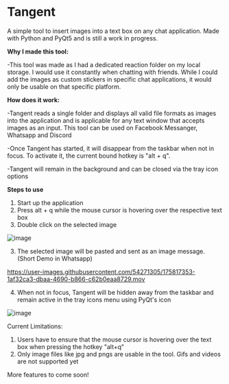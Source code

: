 # Tangent
A simple tool to insert images into a text box on any chat application. Made with Python and PyQt5 and is still a work in progress.

**Why I made this tool:**

-This tool was made as I had a dedicated reaction folder on my local storage. I would use it constantly when chatting with friends. While I could add the images as custom stickers in specific chat applications, it would only be usable on that specific platform.

**How does it work:**

-Tangent reads a single folder and displays all valid file formats as images into the application and is applicable for any text window that accepts images as an input. This tool can be used on Facebook Messanger, Whatsapp and Discord

-Once Tangent has started, it will disappear from the taskbar when not in focus. To activate it, the current bound hotkey is "alt + q".

-Tangent will remain in the background and can be closed via the tray icon options

**Steps to use**
1) Start up the application
2) Press alt + q while the mouse cursor is hovering over the respective text box
3) Double click on the selected image


![image](https://user-images.githubusercontent.com/54271305/175807110-835e29eb-4ee5-4ae7-b471-90f6c3df330a.png)

3) The selected image will be pasted and sent as an image message. (Short Demo in Whatsapp)

https://user-images.githubusercontent.com/54271305/175817353-1af32ca3-dbaa-4690-b866-c62b0eaa8729.mov


4) When not in focus, Tangent will be hidden away from the taskbar and remain active in the tray icons menu using PyQt's icon

![image](https://user-images.githubusercontent.com/54271305/175807148-7099716d-159b-4cbd-ae05-2b6293d4e8fa.png)


Current Limitations:
1) Users have to ensure that the mouse cursor is hovering over the text box when pressing the hotkey "alt+q"
2) Only image files like jpg and pngs are usable in the tool. Gifs and videos are not supported yet

More features to come soon!




